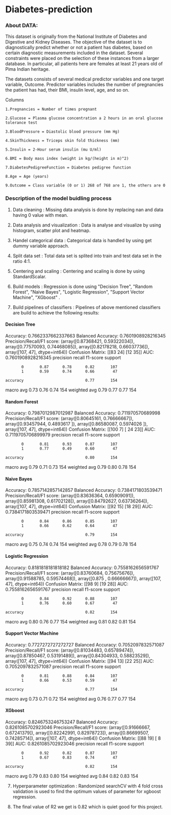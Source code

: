 # Diabetes-prediction

### About DATA:

This dataset is originally from the National Institute of Diabetes and Digestive and Kidney Diseases. The objective of the dataset is to diagnostically predict whether or not a patient has diabetes, based on certain diagnostic measurements included in the dataset. Several constraints were placed on the selection of these instances from a larger database. In particular, all patients here are females at least 21 years old of Pima Indian heritage.

The datasets consists of several medical predictor variables and one target variable, Outcome. Predictor variables includes the number of pregnancies the patient has had, their BMI, insulin level, age, and so on.

Columns

    1.Pregnancies = Number of times pregnant

    2.Glucose = Plasma glucose concentration a 2 hours in an oral glucose tolerance test

    3.BloodPressure = Diastolic blood pressure (mm Hg)

    4.SkinThickness = Triceps skin fold thickness (mm)

    5.Insulin = 2-Hour serum insulin (mu U/ml)

    6.BMI = Body mass index (weight in kg/(height in m)^2)

    7.DiabetesPedigreeFunction = Diabetes pedigree function

    8.Age = Age (years)

    9.Outcome = Class variable (0 or 1) 268 of 768 are 1, the others are 0
    
    
    
 ### Description of the model buidling process

1) Data cleaning : Missing data analysis is done by replacing nan and data having 0 value with mean.

2) Data analysis and visualization : Data is analyse and visualize by using histogram, scatter plot and heatmap.

3) Handel categorical data : Categorical data is handled by using get dummy variable approach.

4) Split data set : Total data set is splited into train and test data set in the ratio 4:1.

5) Centering and scaling : Centering and scaling is done by using StandardScalar.

6) Build models : Regression is done using "Decision Tree", 
                                           "Random Forest",
                                           "Naive Bayes", 
                                           "Logistic Regression",
                                           "Support Vector Machine",
                                           "XGboost" . 
                                                                      
 7) Build pipelines of classifiers : Pipelines of above mentioned classifiers are build to achieve the following results:
 
#### Decision Tree

Accuracy:  0.7662337662337663
Balanced Accuracy:  0.7601908928216345
Precision/Recall/F1 score:  (array([0.87368421, 0.59322034]), array([0.77570093, 0.74468085]), array([0.82178218, 0.66037736]), array([107,  47], dtype=int64))
Confusion Matrix:  [[83 24]
 [12 35]]
AUC:  0.7601908928216345
              precision    recall  f1-score   support

           0       0.87      0.78      0.82       107
           1       0.59      0.74      0.66        47

    accuracy                           0.77       154
   macro avg       0.73      0.76      0.74       154
weighted avg       0.79      0.77      0.77       154



#### Random Forest

Accuracy:  0.7987012987012987
Balanced Accuracy:  0.711970570689998
Precision/Recall/F1 score:  (array([0.80645161, 0.76666667]), array([0.93457944, 0.4893617 ]), array([0.86580087, 0.5974026 ]), array([107,  47], dtype=int64))
Confusion Matrix:  [[100   7]
 [ 24  23]]
AUC:  0.7119705706899979
              precision    recall  f1-score   support

           0       0.81      0.93      0.87       107
           1       0.77      0.49      0.60        47

    accuracy                           0.80       154
   macro avg       0.79      0.71      0.73       154
weighted avg       0.79      0.80      0.78       154



#### Naive Bayes

Accuracy:  0.7857142857142857
Balanced Accuracy:  0.7384171803539471
Precision/Recall/F1 score:  (array([0.83636364, 0.65909091]), array([0.85981308, 0.61702128]), array([0.84792627, 0.63736264]), array([107,  47], dtype=int64))
Confusion Matrix:  [[92 15]
 [18 29]]
AUC:  0.7384171803539471
              precision    recall  f1-score   support

           0       0.84      0.86      0.85       107
           1       0.66      0.62      0.64        47

    accuracy                           0.79       154
   macro avg       0.75      0.74      0.74       154
weighted avg       0.78      0.79      0.78       154



#### Logistic Regression

Accuracy:  0.8181818181818182
Balanced Accuracy:  0.7558162656591767
Precision/Recall/F1 score:  (array([0.83760684, 0.75675676]), array([0.91588785, 0.59574468]), array([0.875     , 0.66666667]), array([107,  47], dtype=int64))
Confusion Matrix:  [[98  9]
 [19 28]]
AUC:  0.7558162656591767
              precision    recall  f1-score   support

           0       0.84      0.92      0.88       107
           1       0.76      0.60      0.67        47

    accuracy                           0.82       154
   macro avg       0.80      0.76      0.77       154
weighted avg       0.81      0.82      0.81       154



#### Support Vector Machine

Accuracy:  0.7727272727272727
Balanced Accuracy:  0.7052097832571087
Precision/Recall/F1 score:  (array([0.81034483, 0.65789474]), array([0.87850467, 0.53191489]), array([0.84304933, 0.58823529]), array([107,  47], dtype=int64))
Confusion Matrix:  [[94 13]
 [22 25]]
AUC:  0.7052097832571087
              precision    recall  f1-score   support

           0       0.81      0.88      0.84       107
           1       0.66      0.53      0.59        47

    accuracy                           0.77       154
   macro avg       0.73      0.71      0.72       154
weighted avg       0.76      0.77      0.77       154



#### XGboost

Accuracy:  0.8246753246753247
Balanced Accuracy:  0.8261085702923046
Precision/Recall/F1 score:  (array([0.91666667, 0.67241379]), array([0.82242991, 0.82978723]), array([0.86699507, 0.74285714]), array([107,  47], dtype=int64))
Confusion Matrix:  [[88 19]
 [ 8 39]]
AUC:  0.8261085702923046
              precision    recall  f1-score   support

           0       0.92      0.82      0.87       107
           1       0.67      0.83      0.74        47

    accuracy                           0.82       154
   macro avg       0.79      0.83      0.80       154
weighted avg       0.84      0.82      0.83       154


                 
7) Hyperparameter optimization : Randomized searchCV with 4 fold cross validation is used to find the optimum values of parameter for xgboost regression.

8) The final value of R2 we get is 0.82 which is quiet good for this project.   

